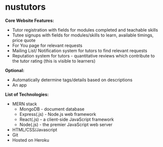 # nustutors
**Core Website Features:**

 * Tutor registration with fields for modules completed and teachable skills
 * Tutee signups with fields for modules/skills to learn, available timings, price quote
 * For You page for relevant requests
 * Mailing List/ Notification system for tutors to find relevant requests 
 * Reputation system for tutors - quantitative reviews which contribute to the tutor rating (this is visible to learners)

**Optional:**
 * Automatically determine tags/details based on descriptions
 * An app 

**List of Technologies:** 
 * MERN stack
   * MongoDB - document database 
   * Express(.js) - Node.js web framework
   * React(.js) - a client-side JavaScript framework
   * Node(.js) - the premier JavaScript web server
 * HTML/CSS/Javascript
 * Git
 * Hosted on Heroku

